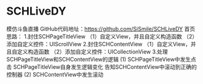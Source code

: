 # SCHLiveDY
模仿斗鱼直播
GitHub代码地址：https://github.com/SiSmile/SCHLiveDY
首页思路：
1.封住SCHPageTitleView
     （1）自定义View，并且自定义构造函数
     （2）添加自定义控件：UIScrollView
2.封住SCHContentView
     （1）自定义View，并且自定义构造函数
     （2）添加自定义控件：UICollectionView
3.处理SCHPageTitleView和SCHContentView的逻辑
        (1)  SCHPageTitleView中发生点击
                    SCHPageTitleView自身发生逻辑变化
                    告知SCHContentView中滚动到正确的控制器
        (2) SCHContentView中发生滚动

